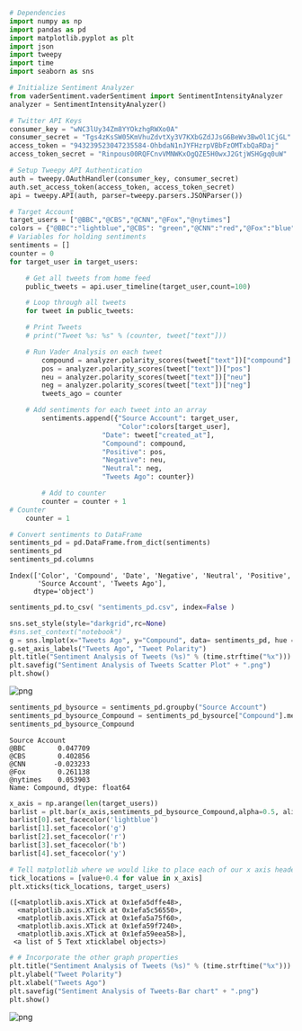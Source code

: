 

```python
# Dependencies
import numpy as np
import pandas as pd
import matplotlib.pyplot as plt
import json
import tweepy
import time
import seaborn as sns

# Initialize Sentiment Analyzer
from vaderSentiment.vaderSentiment import SentimentIntensityAnalyzer
analyzer = SentimentIntensityAnalyzer()
```


```python
# Twitter API Keys
consumer_key = "wNC3lUy34Zm8YYOkzhgRWXo0A"
consumer_secret = "Tgs4zKsSW05KmVhuZdvtXy3V7KXbGZdJJsG6BeWv3BwOl1CjGL"
access_token = "943239523047235584-OhbdaN1nJYFHzrpVBbFzOMTxbQaRDaj"
access_token_secret = "Rinpous00RQFCnvVMNWKxOgQZE5H0wxJ2GtjWSHGgq0uW"

# Setup Tweepy API Authentication
auth = tweepy.OAuthHandler(consumer_key, consumer_secret)
auth.set_access_token(access_token, access_token_secret)
api = tweepy.API(auth, parser=tweepy.parsers.JSONParser())
```


```python
# Target Account
target_users = ["@BBC","@CBS","@CNN","@Fox","@nytimes"]
colors = {"@BBC":"lightblue","@CBS": "green","@CNN":"red","@Fox":"blue","@nytimes":"yellow"}
# Variables for holding sentiments
sentiments = []
counter = 0
for target_user in target_users:

    # Get all tweets from home feed
    public_tweets = api.user_timeline(target_user,count=100)

    # Loop through all tweets 
    for tweet in public_tweets:

    # Print Tweets
    # print("Tweet %s: %s" % (counter, tweet["text"]))

    # Run Vader Analysis on each tweet
        compound = analyzer.polarity_scores(tweet["text"])["compound"]
        pos = analyzer.polarity_scores(tweet["text"])["pos"]
        neu = analyzer.polarity_scores(tweet["text"])["neu"]
        neg = analyzer.polarity_scores(tweet["text"])["neg"]
        tweets_ago = counter

    # Add sentiments for each tweet into an array
        sentiments.append({"Source Account": target_user,
                           "Color":colors[target_user],
                       "Date": tweet["created_at"], 
                       "Compound": compound,
                       "Positive": pos,
                       "Negative": neu,
                       "Neutral": neg,
                       "Tweets Ago": counter})

        # Add to counter 
        counter = counter + 1
# Counter
    counter = 1
```


```python
# Convert sentiments to DataFrame
sentiments_pd = pd.DataFrame.from_dict(sentiments)
sentiments_pd
sentiments_pd.columns
```




    Index(['Color', 'Compound', 'Date', 'Negative', 'Neutral', 'Positive',
           'Source Account', 'Tweets Ago'],
          dtype='object')




```python
sentiments_pd.to_csv( "sentiments_pd.csv", index=False )
```


```python
sns.set_style(style="darkgrid",rc=None)
#sns.set_context("notebook")
g = sns.lmplot(x="Tweets Ago", y="Compound", data= sentiments_pd, hue = "Source Account", palette = colors,fit_reg = False,size=5, aspect=1, markers='o',scatter = True)
g.set_axis_labels("Tweets Ago", "Tweet Polarity")
plt.title("Sentiment Analysis of Tweets (%s)" % (time.strftime("%x")))
plt.savefig("Sentiment Analysis of Tweets Scatter Plot" + ".png")
plt.show()
```


![png](output_5_0.png)



```python
sentiments_pd_bysource = sentiments_pd.groupby("Source Account")
sentiments_pd_bysource_Compound = sentiments_pd_bysource["Compound"].mean()
sentiments_pd_bysource_Compound
```




    Source Account
    @BBC        0.047709
    @CBS        0.402856
    @CNN       -0.023233
    @Fox        0.261138
    @nytimes    0.053903
    Name: Compound, dtype: float64




```python
x_axis = np.arange(len(target_users))
barlist = plt.bar(x_axis,sentiments_pd_bysource_Compound,alpha=0.5, align="edge")
barlist[0].set_facecolor('lightblue')
barlist[1].set_facecolor('g')
barlist[2].set_facecolor('r')
barlist[3].set_facecolor('b')
barlist[4].set_facecolor('y')
```


```python
# Tell matplotlib where we would like to place each of our x axis headers
tick_locations = [value+0.4 for value in x_axis]
plt.xticks(tick_locations, target_users)
```




    ([<matplotlib.axis.XTick at 0x1efa5dffe48>,
      <matplotlib.axis.XTick at 0x1efa5c56550>,
      <matplotlib.axis.XTick at 0x1efa5a75f60>,
      <matplotlib.axis.XTick at 0x1efa59f7240>,
      <matplotlib.axis.XTick at 0x1efa59eea58>],
     <a list of 5 Text xticklabel objects>)




```python
# # Incorporate the other graph properties
plt.title("Sentiment Analysis of Tweets (%s)" % (time.strftime("%x")))
plt.ylabel("Tweet Polarity")
plt.xlabel("Tweets Ago")
plt.savefig("Sentiment Analysis of Tweets-Bar chart" + ".png")
plt.show()
```


![png](output_9_0.png)

